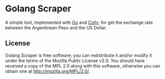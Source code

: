 # Golang Scraper

A simple tool, implemented with [Go](https://go.dev/) and [Colly](https://github.com/gocolly/colly), for get the exchange rate between the Argentinean Peso and the US Dollar.

## License

Golang Scraper is free software; you can redistribute it and/or modify it under the terms of the Mozilla Public License v2.0. You should have received a copy of the MPL 2.0 along with this software, otherwise you can obtain one at http://mozilla.org/MPL/2.0/.
